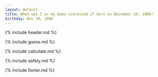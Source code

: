 ```yaml
---
layout: default
title: When was I or my baby conceived if born on December 28, 1906?
birthday: Dec 28, 1906
---
```


{% include header.md %}

{% include guess.md %}

{% include calculate.md %}

{% include safety.md %}

{% include footer.md %}



